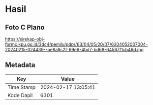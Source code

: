 # Hasil

## Foto C Plano

https://sirekap-obj-formc.kpu.go.id/3dc4/pemilu/pdpr/63/04/05/20/07/6304052007004-20240215-024439--ae8a9c2f-69e6-4bd7-bd68-64567f1cb46d.jpg


## Metadata

| Key        | Value               |
| ---------- | ------------------- |
| Time Stamp | 2024-02-17 13:05:41 |
| Kode Dapil | 6301                |



